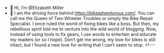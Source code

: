 - 👋 Hi, I’m @Elizabeth Miller
- 👀 I am the driving force behind https://bikeadventurous.com/. You can call me the Queen of Two-Wheeler Troubles or simply the Bike Repair Specialist. I once ruled the world of fixing bikes like a boss. But then, my rebellious spirit told me to venture into the wild world of blogging. Now, instead of using tools to fix gears, I use words to entertain and educate my readers (or so I hope). Don’t get me wrong, my love for bikes is still intact, but I found a new love for writing that I can’t seem to stop. <!---
